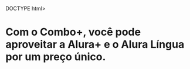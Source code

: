 
DOCTYPE html>
<html>

<head>
    <title>Alura Plus</title>
    <meta charset="UTF-8">
    <meta name="viewport" content="width=device-width, initial-scale=1">
    <link rel="stylesheet" href="styles.css">
</head>

<body>
    <h1>Com o Combo+, você pode aproveitar a Alura+ e o Alura Língua por um preço único.</h1>
</body>

</html>
